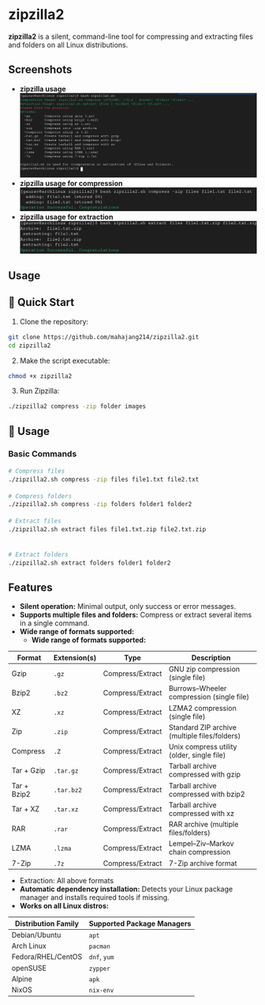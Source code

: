 # zipzilla2

**zipzilla2** is a silent, command-line tool for compressing and extracting files and folders on all Linux distributions.

## Screenshots

- **zipzilla usage**
  ![zipzilla2.sh_menu](./images/zipzilla2_menu.png)
- **zipzilla usage for compression**
  ![zipzilla2.sh_compression](./images/zipzilla2_compress.png)
- **zipzilla usage for extraction**
  ![zipzilla2.sh_extraction](./images/zipzilla2_extract.png)

## Usage
## 🚀 Quick Start

1. Clone the repository:

```bash
git clone https://github.com/mahajang214/zipzilla2.git
cd zipzilla2
```

2. Make the script executable:

```bash
chmod +x zipzilla2
```

3. Run Zipzilla:

```bash
./zipzilla2 compress -zip folder images
```

## 📖 Usage

### Basic Commands

```bash
# Compress files
./zipzilla2.sh compress -zip files file1.txt file2.txt

# Compress folders
./zipzilla2.sh compress -zip folders folder1 folder2

# Extract files
./zipzilla2.sh extract files file1.txt.zip file2.txt.zip 


# Extract folders
./zipzilla2.sh extract folders folder1 folder2

```

## Features

- **Silent operation:** Minimal output, only success or error messages.
- **Supports multiple files and folders:** Compress or extract several items in a single command.
- **Wide range of formats supported:**
  - **Wide range of formats supported:**

| Format      | Extension(s) | Type             | Description                                   |
| ----------- | ------------ | ---------------- | --------------------------------------------- |
| Gzip        | `.gz`        | Compress/Extract | GNU zip compression (single file)             |
| Bzip2       | `.bz2`       | Compress/Extract | Burrows–Wheeler compression (single file)     |
| XZ          | `.xz`        | Compress/Extract | LZMA2 compression (single file)               |
| Zip         | `.zip`       | Compress/Extract | Standard ZIP archive (multiple files/folders) |
| Compress    | `.Z`         | Compress/Extract | Unix compress utility (older, single file)    |
| Tar + Gzip  | `.tar.gz`    | Compress/Extract | Tarball archive compressed with gzip          |
| Tar + Bzip2 | `.tar.bz2`   | Compress/Extract | Tarball archive compressed with bzip2         |
| Tar + XZ    | `.tar.xz`    | Compress/Extract | Tarball archive compressed with xz            |
| RAR         | `.rar`       | Compress/Extract | RAR archive (multiple files/folders)          |
| LZMA        | `.lzma`      | Compress/Extract | Lempel–Ziv–Markov chain compression           |
| 7-Zip       | `.7z`        | Compress/Extract | 7-Zip archive format                          |

- Extraction: All above formats
- **Automatic dependency installation:** Detects your Linux package manager and installs required tools if missing.
- **Works on all Linux distros:**

| Distribution Family | Supported Package Managers |
| ------------------- | -------------------------- |
| Debian/Ubuntu       | `apt`                      |
| Arch Linux          | `pacman`                   |
| Fedora/RHEL/CentOS  | `dnf`, `yum`               |
| openSUSE            | `zypper`                   |
| Alpine              | `apk`                      |
| NixOS               | `nix-env`                  |
